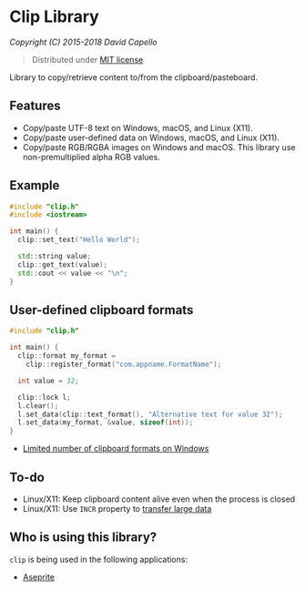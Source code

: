 # Clip Library
*Copyright (C) 2015-2018 David Capello*

> Distributed under [MIT license](LICENSE.txt)

Library to copy/retrieve content to/from the clipboard/pasteboard.

## Features

* Copy/paste UTF-8 text on Windows, macOS, and Linux (X11).
* Copy/paste user-defined data on Windows, macOS, and Linux (X11).
* Copy/paste RGB/RGBA images on Windows and macOS. This library use non-premultiplied alpha RGB values.

## Example

```cpp
#include "clip.h"
#include <iostream>

int main() {
  clip::set_text("Hello World");

  std::string value;
  clip::get_text(value);
  std::cout << value << "\n";
}
```

## User-defined clipboard formats

```cpp
#include "clip.h"

int main() {
  clip::format my_format =
    clip::register_format("com.appname.FormatName");

  int value = 32;

  clip::lock l;
  l.clear();
  l.set_data(clip::text_format(), "Alternative text for value 32");
  l.set_data(my_format, &value, sizeof(int));
}
```

* [Limited number of clipboard formats on Windows](http://blogs.msdn.com/b/oldnewthing/archive/2015/03/19/10601208.aspx)

## To-do

* Linux/X11: Keep clipboard content alive even when the process is closed
* Linux/X11: Use `INCR` property to [transfer large data](https://www.x.org/releases/X11R7.6/doc/xorg-docs/specs/ICCCM/icccm.html#large_data_transfers)

## Who is using this library?

`clip` is being used in the following applications:

* [Aseprite](https://github.com/aseprite/aseprite)
